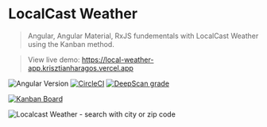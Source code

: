 # LocalCast Weather

> Angular, Angular Material, RxJS fundementals with LocalCast Weather using the Kanban method.

> View live demo: https://local-weather-app.krisztianharagos.vercel.app

![Angular Version](https://img.shields.io/badge/angular-v11-326839)
[![CircleCI](https://circleci.com/gh/krisztianharagos/local-weather-app/tree/master.svg?style=svg)](https://circleci.com/gh/krisztianharagos/local-weather-app/tree/master)
[![DeepScan grade](https://deepscan.io/api/teams/12264/projects/15254/branches/301825/badge/grade.svg)](https://deepscan.io/dashboard#view=project&tid=12264&pid=15254&bid=301825)

<!-- [![Coverage Status](https://coveralls.io/repos/github/krisztianharagos/local-weather-app/badge.svg?branch=master)](https://coveralls.io/github/krisztianharagos/local-weather-app?branch=master) -->

[![Kanban Board](https://img.shields.io/badge/Kanban-View%20Project%20Status-blue)](https://github.com/krisztianharagos/local-weather-app/projects/1)

![Localcast Weather - search with city or zip code](https://user-images.githubusercontent.com/76129328/103418304-58ab6980-4b8e-11eb-9d94-0733ee7ab532.png)
